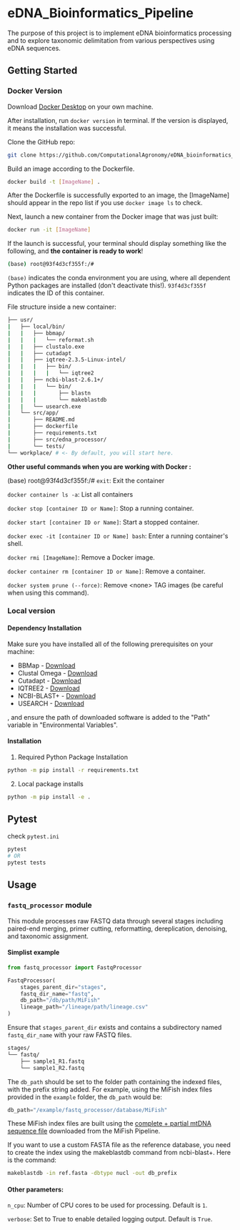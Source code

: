 # eDNA_Bioinformatics_Pipeline
The purpose of this project is to implement eDNA bioinformatics processing and to explore taxonomic delimitation from various perspectives using eDNA sequences.

## Getting Started

### Docker Version

Download [Docker Desktop](https://docs.docker.com/get-docker/) on your own machine.

After installation, run `docker version` in terminal. If the version is displayed, it means the installation was successful.

Clone the GitHub repo:
```sh
git clone https://github.com/ComputationalAgronomy/eDNA_bioinformatics_pipeline.git
```

Build an image according to the Dockerfile.
```sh
docker build -t [ImageName] .
```

After the Dockerfile is successfully exported to an image, the [ImageName] should appear in the repo list if you use `docker image ls` to check.

Next, launch a new container from the Docker image that was just built:
```sh
docker run -it [ImageName]
```

If the launch is successful, your terminal should display something like the following, and **the container is ready to work**!
```sh
(base) root@93f4d3cf355f:/#
```
`(base)` indicates the conda environment you are using, where all dependent Python packages are installed (don't deactivate this!). `93f4d3cf355f` indicates the ID of this container.

File structure inside a new container:
```sh
├── usr/
|   ├── local/bin/
|   |   ├── bbmap/
|   |   |   └── reformat.sh
|   |   ├── clustalo.exe
|   |   ├── cutadapt
|   |   ├── iqtree-2.3.5-Linux-intel/
|   |   |   ├── bin/
|   |   |   |   └── iqtree2
|   |   ├── ncbi-blast-2.6.1+/
|   |   |   └── bin/
|   |   |       ├── blastn
|   |   |       └── makeblastdb
|   |   └── usearch.exe
|   └── src/app/
|       ├── README.md
|       ├── dockerfile
|       ├── requirements.txt
|       ├── src/edna_processor/
|       └── tests/
└── workplace/ # <- By default, you will start here.
```

**Other useful commands when you are working with Docker :**

(base) root@93f4d3cf355f:/# `exit`: Exit the container

`docker container ls -a`: List all containers

`docker stop [container ID or Name]`: Stop a running container.

`docker start [container ID or Name]`: Start a stopped container.

`docker exec -it [container ID or Name] bash`: Enter a running container's shell.

`docker rmi [ImageName]`: Remove a Docker image.

`docker container rm [container ID or Name]`: Remove a container.

`docker system prune (--force)`: Remove \<none> TAG images (be careful when using this command).

### Local version

#### Dependency Installation
Make sure you have installed all of the following prerequisites on your machine:
* BBMap - [Download](https://sourceforge.net/projects/bbmap/)
* Clustal Omega - [Download](http://www.clustal.org/omega/)
* Cutadapt - [Download](https://cutadapt.readthedocs.io/en/stable/installation.html)
* IQTREE2 - [Download](http://www.iqtree.org/)
* NCBI-BLAST+ - [Download](https://ftp.ncbi.nlm.nih.gov/blast/executables/blast+/LATEST/)
* USEARCH - [Download](https://www.drive5.com/usearch/download.html)

, and ensure the path of downloaded software is added to the "Path" variable in "Environmental Variables".

#### Installation
1. Required Python Package Installation 
```sh
python -m pip install -r requirements.txt
```
2. Local package installs
```sh
python -m pip install -e .
```

## Pytest
check `pytest.ini`
```sh
pytest
# OR
pytest tests
```

## Usage

### `fastq_processor` module
This module processes raw FASTQ data through several stages including paired-end merging, primer cutting, reformatting, dereplication, denoising, and taxonomic assignment.

#### Simplist example
```python
from fastq_processor import FastqProcessor

FastqProcessor(
    stages_parent_dir="stages",
    fastq_dir_name="fastq",
    db_path="/db/path/MiFish"
    lineage_path="/lineage/path/lineage.csv"
)
```

Ensure that `stages_parent_dir` exists and contains a subdirectory named `fastq_dir_name` with your raw FASTQ files.
```sh
stages/
└── fastq/
    ├── sample1_R1.fastq
    └── sample1_R2.fastq
```


The `db_path` should be set to the folder path containing the indexed files, with the prefix string added. For example, using the MiFish index files provided in the `example` folder, the `db_path` would be:

```python
db_path="/example/fastq_processor/database/MiFish"
```
These MiFish index files are built using the [complete + partial mtDNA sequence file](https://mitofish.aori.u-tokyo.ac.jp/species/detail/download/?filename=download%2F/complete_partial_mitogenomes.zip) downloaded from the MiFish Pipeline.

If you want to use a custom FASTA file as the reference database, you need to create the index using the makeblastdb command from ncbi-blast+. Here is the command:
```sh
makeblastdb -in ref.fasta -dbtype nucl -out db_prefix
```

#### Other parameters:

`n_cpu`: Number of CPU cores to be used for processing. Default is `1`.

`verbose`: Set to True to enable detailed logging output. Default is `True`.